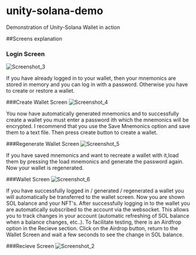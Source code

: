 # unity-solana-demo
Demonstration of Unity-Solana Wallet in action

##Screens explanation
### Login Screen
![Screenshot_3](https://user-images.githubusercontent.com/58888833/150561580-2a98e9d4-dedb-4909-a200-e469e6d3054f.png)

If you have already logged in to your wallet, then your mnemonics are stored in memory and you can log in with a password.
Otherwise you have to create or restore a wallet.

###Create Wallet Screen
![Screenshot_4](https://user-images.githubusercontent.com/58888833/150562094-9da48a91-30d4-433f-8d8c-61d54bd84d89.png)

You now have automatically generated mnemonics and to successfully create a wallet you must enter a password ith which the mnemonics will be encrypted.
I recommend that you use the Save Mnemonics option and save them to a text file.
Then press create button to create a wallet.

###Regenerate Wallet Screen
![Screenshot_5](https://user-images.githubusercontent.com/58888833/150563186-21fc2af0-d900-44b3-b371-ab97fe6730ff.png)

If you have saved mnemonics and want to recreate a wallet with it,load them by pressing the load mnemonics and generate the password again.
Now your wallet is regenerated.

###Wallet Screen
![Screenshot_6](https://user-images.githubusercontent.com/58888833/150563680-51a62ecb-bd28-4293-a71a-1a2628569a80.png)

If you have successfully logged in / generated / regenerated a wallet you will automatically be transferred to the wallet screen.
Now you are shown SOL balance and your NFT's.
After successfully logging in to the wallet you are automatically subscribed to the account via the websocket. This allows you to track changes in your account (automatic refreshing of SOL balance when a balance changes, etc..).
To facilitate testing, there is an Airdfrop option in the Recieve section. Click on the Airdrop button, return to the Wallet Screen and wait a few seconds to see the change in SOL balance.

###Recieve Screen 
![Screenshot_2](https://user-images.githubusercontent.com/58888833/150565477-e971c5ec-030f-4d73-b547-5adadf30e08d.png)
